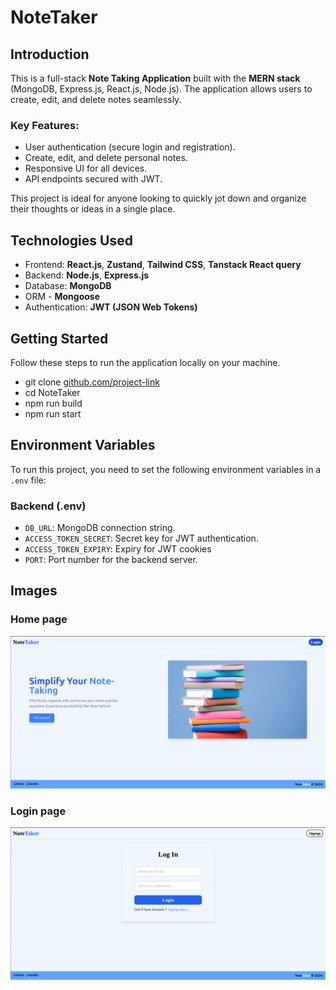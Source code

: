 # NoteTaker

## Introduction

This is a full-stack **Note Taking Application** built with the **MERN stack** (MongoDB, Express.js, React.js, Node.js). The application allows users to create, edit, and delete notes seamlessly. 

### Key Features:
- User authentication (secure login and registration).
- Create, edit, and delete personal notes.
- Responsive UI for all devices.
- API endpoints secured with JWT.

This project is ideal for anyone looking to quickly jot down and organize their thoughts or ideas in a single place.


## Technologies Used

- Frontend: **React.js**, **Zustand**, **Tailwind CSS**, **Tanstack React query**
- Backend: **Node.js**, **Express.js**
- Database: **MongoDB**
- ORM - **Mongoose**
- Authentication: **JWT (JSON Web Tokens)**

## Getting Started

Follow these steps to run the application locally on your machine.
- git clone [github.com/project-link](https://github.com/Psmore/NoteTaker.git)
- cd NoteTaker
- npm run build
- npm run start

## Environment Variables

To run this project, you need to set the following environment variables in a `.env` file:

### Backend (.env)
- `DB_URL`: MongoDB connection string.
- `ACCESS_TOKEN_SECRET`: Secret key for JWT authentication.
- `ACCESS_TOKEN_EXPIRY`: Expiry for JWT cookies
- `PORT`: Port number for the backend server.

## Images 

### Home page
![Home Page](docs/images/home-page.png)

### Login page
![Login page](docs/images/Login-page.png)
